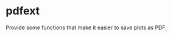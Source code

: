 
<!-- README.md is generated from README.Rmd. Please edit that file -->

# pdfext

<!-- badges: start -->
<!-- badges: end -->

Provide some functions that make it easier to save plots as PDF.
